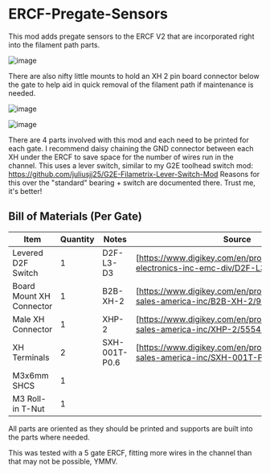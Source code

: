 # ERCF-Pregate-Sensors

This mod adds pregate sensors to the ERCF V2 that are incorporated right into the filament path parts. 

![image](https://github.com/juliusjj25/ERCF-Pregate-Sensors/assets/118471600/bbdb6755-35dd-410e-bb5e-a3d932e86dfc)

There are also nifty little mounts to hold an XH 2 pin board connector below the gate to help aid in quick removal of the filament path if maintenance is needed. 

![image](https://github.com/juliusjj25/ERCF-Pregate-Sensors/assets/118471600/0ae9d9a2-1584-46cb-bfb0-7e9efcfab5b4)

![image](https://github.com/juliusjj25/ERCF-Pregate-Sensors/assets/118471600/a5977b3d-ab2e-4c6b-9ccd-1bd33e6e6ea4)

There are 4 parts involved with this mod and each need to be printed for each gate. I recommend daisy chaining the GND connector between each XH under the ERCF to save space for the number of wires run in the channel. This uses a lever switch, similar to my G2E toolhead switch mod: https://github.com/juliusjj25/G2E-Filametrix-Lever-Switch-Mod Reasons for this over the "standard" bearing + switch are documented there. Trust me, it's better!

## Bill of Materials (Per Gate)
| Item                      | Quantity | Notes                                      | Source                                                              |
| ------------------------- | -------- | ---------------- | --------------------------------------------------------------------------------------------- |
| Levered D2F Switch        | 1        | D2F-L3-D3        | [https://www.digikey.com/en/products/detail/omron-electronics-inc-emc-div/D2F-L3-D3/6071977]  |
| Board Mount XH Connector  | 1        | B2B-XH-2         | [https://www.digikey.com/en/products/detail/jst-sales-america-inc/B2B-XH-2/9960900]           |
| Male XH Connector         | 1        | XHP-2            | [https://www.digikey.com/en/products/detail/jst-sales-america-inc/XHP-2/555485]               |
| XH Terminals              | 2        | SXH-001T-P0.6    | [https://www.digikey.com/en/products/detail/jst-sales-america-inc/SXH-001T-P0-6/527371]       |
| M3x6mm SHCS               | 1        |                  |                                                                                               |
| M3 Roll-in T-Nut          | 1        |                  |                                                                                               |

All parts are oriented as they should be printed and supports are built into the parts where needed. 

This was tested with a 5 gate ERCF, fitting more wires in the channel than that may not be possible, YMMV.

